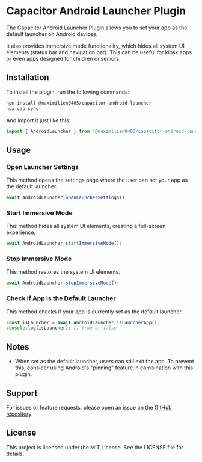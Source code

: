 # Capacitor Android Launcher Plugin

The Capacitor Android Launcher Plugin allows you to set your app as the default launcher on Android devices. 

It also provides immersive mode functionality, which hides all system UI elements (status bar and navigation bar). This can be useful for kiosk apps or even apps designed for children or seniors.

## Installation

To install the plugin, run the following commands:

```bash
npm install @maximilien0405/capacitor-android-launcher
npx cap sync
```

And import it just like this:
```ts
import { AndroidLauncher } from '@maximilien0405/capacitor-android-launcher';
```

## Usage

### Open Launcher Settings

This method opens the settings page where the user can set your app as the default launcher.

```ts
await AndroidLauncher.openLauncherSettings();
```

### Start Immersive Mode

This method hides all system UI elements, creating a full-screen experience.

```ts
await AndroidLauncher.startImmersiveMode();
```

### Stop Immersive Mode

This method restores the system UI elements.

```ts
await AndroidLauncher.stopImmersiveMode();
```

### Check if App is the Default Launcher

This method checks if your app is currently set as the default launcher.

```ts
const isLauncher = await AndroidLauncher.isLauncherApp();
console.log(isLauncher); // true or false
```

## Notes

- When set as the default launcher, users can still exit the app. To prevent this, consider using Android's "pinning" feature in combination with this plugin.

## Support

For issues or feature requests, please open an issue on the [GitHub repository](https://github.com/maximilien0405/capacitor-android-launcher).

## License

This project is licensed under the MIT License. See the LICENSE file for details.